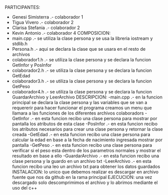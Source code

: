 PARTICIPANTES:
- Genesi Simisterra .- colaborador 1     
- Tigua Vivero      .- colaborador 2
-	Clarisa Stefania  .- colaborador 2
-	Kevin Antonio     .- colaborador 4
COMPOSICION:
- main.cpp          .- se utiliza la clase persona y se usa la libreria iostream y stdlib.h
- Persona.h         .- aqui se declara la clase que se usara en el resto de archivos
- colaborador1.h    .- se utiliza la clase persona y se declara la funcion GetInfor y PosInfor
- colaborador2.h    .- se utiliza la clase persona y se declara la funcion GetEdad
- colaborador3.h    .- se utiliza la clase persona y se declara la funcion GetPeso
- colaborador4.h    .- se utiliza la clase persona y se declara la funcion GuardarArchivo y LeerArchivo
DESCRIPCION:
-main.cpp           .- en la funcion principal se declara la clase persona y las variables que se van a requererir para hacer funcionar el programa
                       creamos un menu que llamara a las funciones de los diferentes archivos colaboradors
-GetInfor           .- en esta funcion recibo una clase persona para mostrar por pantalla los atributos de esta clase
-PosInfor           .- en esta funcion recibo los atributos necesarios para crear una clase persona y retornar la clase creada
-GetEdad            .- en esta funcion recibo una clase persona para calcular la edad en base a la fecha de nacimiento ingresada  mostrar por pantalla
-GetPeso            .- en esta funcion recibo una clase persona para verificar si el peso esta dentro de los parametros normales y mostrar el resultado en base a ello
-GuardarArchivo     .- en esta funcion recibo una clase persona y la guardo en un archivo txt
-LeerArchivo        .- en esta funcion recibo una leo un archivo txt para obtener los datos guardados
INSTALACION:
lo unico que debemos realizar es descargar en archivo fuente que nos da github en la rama principal
EJECUCION:
una vez descargado solo descomprimimos el archivo y lo abrimos mediante el uso del c++
